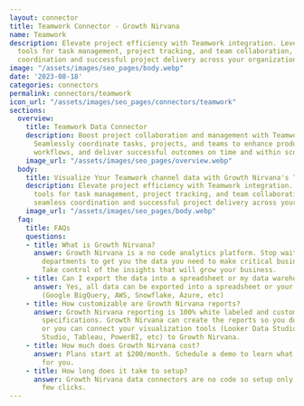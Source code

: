```yaml
---
layout: connector
title: Teamwork Connector - Growth Nirvana
name: Teamwork
description: Elevate project efficiency with Teamwork integration. Leverage intuitive
  tools for task management, project tracking, and team collaboration, enabling seamless
  coordination and successful project delivery across your organization.
image: "/assets/images/seo_pages/body.webp"
date: '2023-08-18'
categories: connectors
permalink: connectors/teamwork
icon_url: "/assets/images/seo_pages/connectors/teamwork"
sections:
  overview:
    title: Teamwork Data Connector
    description: Boost project collaboration and management with Teamwork integration.
      Seamlessly coordinate tasks, projects, and teams to enhance productivity, streamline
      workflows, and deliver successful outcomes on time and within scope.
    image_url: "/assets/images/seo_pages/overview.webp"
  body:
    title: Visualize Your Teamwork channel data with Growth Nirvana's Teamwork Connector
    description: Elevate project efficiency with Teamwork integration. Leverage intuitive
      tools for task management, project tracking, and team collaboration, enabling
      seamless coordination and successful project delivery across your organization.
    image_url: "/assets/images/seo_pages/body.webp"
  faq:
    title: FAQs
    questions:
    - title: What is Growth Nirvana?
      answer: Growth Nirvana is a no code analytics platform. Stop waiting for other
        departments to get you the data you need to make critical business decisions.
        Take control of the insights that will grow your business.
    - title: Can I export the data into a spreadsheet or my data warehouse?
      answer: Yes, all data can be exported into a spreadsheet or your data warehouse
        (Google BigQuery, AWS, Snowflake, Azure, etc)
    - title: How customizable are Growth Nirvana reports?
      answer: Growth Nirvana reporting is 100% white labeled and customized to your
        specifications. Growth Nirvana can create the reports so you don’t have to
        or you can connect your visualization tools (Looker Data Studio/Google Data
        Studio, Tableau, PowerBI, etc) to Growth Nirvana.
    - title: How much does Growth Nirvana cost?
      answer: Plans start at $200/month. Schedule a demo to learn what plan is best
        for you.
    - title: How long does it take to setup?
      answer: Growth Nirvana data connectors are no code so setup only requires a
        few clicks.
---
```

